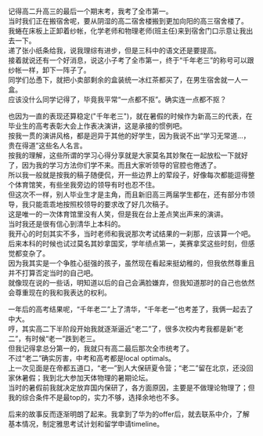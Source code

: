# 

记得高二升高三的最后一个期末考，我考了全市第一。                   
当时我们正在搬宿舍呢，要从阴湿的高二宿舍楼搬到更加向阳的高三宿舍楼了。                 
我蜷在床板上正卸着纱帐，化学老师和物理老师(班主任)来到宿舍门口示意让我出去一下。                
递了张小纸条给我，说我理综有进步，但是三科中的语文还是要提高。                  
接着就说还有一个好消息，说这小子考了全市第一，终于“千年老三”的称号可以跟纱帐一样，卸下一阵子了。                  
同学们怂恿下，就把小卖部剩余的盒装统一冰红茶都买了，在男生宿舍就一人一盒。                   
应该没什么同学记得了，毕竟我平常“一点都不抠”。确实连一点都不抠？                    
                        
也因为一直的表现还算稳定("千年老三")，就在暑假的时候作为新高三的代表，在毕业生的高考表彰大会上作表决演讲，这是承接的惯例吧。            
按我一贯的演讲风格，都是迥异于其他的好学生，因为我说不出“学习无常道...，贵在得道”这些名人名言。             
按我的理解，这些所谓的学习心得分享就是大家莫名其妙聚在一起放松一下就好了，因为我的学习方法你们学不来。而且大家听领导的官腔也倦透了。              
所以我一般就是按我的稿子随便侃，开一些边界上的荤段子，好像每次都能逗得整个体育馆笑，有些坐我旁边的领导有时也忍不住。            
但这次不一样，别人毕业生才是主角，而且新旧高三两届学生都在，还有部分市领导，我只能乖乖地按照校领导的要求改了好几次稿子。         
这是唯一的一次体育馆里没有人笑，但是我在台上差点笑出声来的演讲。           
当时我还是很有信心到清华上本科的。                  
我开心的时刻其实不多，当时老师和我说那次考试结果的一刹那，应该算一个吧。            
后来本科的时候也试过莫名其妙拿国奖，学年绩点第一，美赛拿奖这些时刻，但感觉都变杂了。               
因为我其实是一个争胜心挺强的孩子，虽然现在看起来挺幼稚的，但我依然尊重且并不打算否定当时的自己吧。               
就像现在说的一些话，明知道以后的自己会满脸嫌弃，但我知道那时的自己也依然会尊重现在的我和我表达的权利。           
                
一年后的高考结果呢，“千年老二”上了清华，“千年老一”也考差了，我俩一起去了中大。         
哼，其实高二下半阶段开始我就逐渐逼近“老二”了，很多次校内考我都是新“老二”，有时候“老一”跌到老三。             
但我记得拿总分第一的，我就只有高二最后那次全市统考了。           
不过“老二”确实厉害，中考和高考都是local optimals。                 
上一次见面是在帝都五道口，“老一”到人大保研夏令营；“老二”留在北京，还没回家休暑假；我到北大参加天体物理的暑期论坛。                     
当时的暑假前我就决定放弃国内保研了，各方面原因，主要是不做理论物理了；但我的综合条件不是最top的，实力不够，选择余地也不多。                      
                
后来的故事反而逐渐明朗了起来。我拿到了华为的offer后，就去联系中介，了解基本情况，制定雅思考试计划和留学申请timeline。                   


